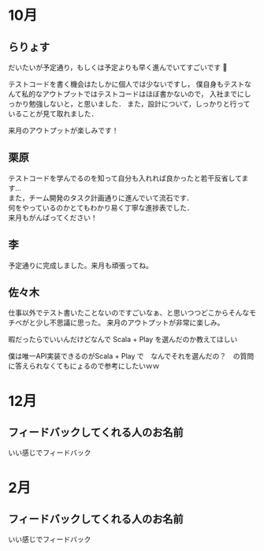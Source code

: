 # 10月

## らりょす

だいたいが予定通り，もしくは予定よりも早く進んでいてすごいです :clap:

テストコードを書く機会はたしかに個人では少ないですし，
僕自身もテストなんて私的なアウトプットではテストコードはほぼ書かないので，
入社までにしっかり勉強しないと，と思いました．
また，設計について，しっかりと行っていることが見て取れました．

来月のアウトプットが楽しみです！

## 栗原

テストコードを学んでるのを知って自分も入れれば良かったと若干反省してます…  
また，チーム開発のタスク計画通りに進んでいて流石です．  
何をやっているのかとてもわかり易く丁寧な進捗表でした．  
来月もがんばってください！

## 李
予定通りに完成しました。来月も頑張ってね。

## 佐々木

仕事以外でテスト書いたことないのですごいなぁ、と思いつつどこからそんなモチベがと少し不思議に思った。
来月のアウトプットが非常に楽しみ。

暇だったらでいいんだけどなんで Scala + Play を選んだのか教えてほしい

僕は唯一API実装できるのがScala + Play で　なんでそれを選んだの？　の質問に答えられなくてもにょるので参考にしたいｗｗ

# 12月

## フィードバックしてくれる人のお名前

いい感じでフィードバック

# 2月

## フィードバックしてくれる人のお名前

いい感じでフィードバック
